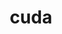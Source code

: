 ---
title: "cuda"
layout: cache
categories: [package, develop]
meta: {"compilers": ["none"], "num_specs": 48, "num_specs_by_stack": {"e4s": 20, "e4s-neoverse-v2": 8, "hep": 4, "ml-linux-aarch64-cuda": 8, "ml-linux-x86_64-cuda": 8, "radiuss-aws": 4, "root": 48}, "oss": ["amzn2", "ubuntu22.04", "ubuntu24.04"], "platforms": ["linux"], "stacks": ["e4s", "e4s-neoverse-v2", "hep", "ml-linux-aarch64-cuda", "ml-linux-x86_64-cuda", "radiuss-aws", "root"], "targets": ["aarch64", "neoverse_v2", "x86_64_v3"], "versions": ["11.8.0", "12.3.2", "12.6.3", "12.8.0"]}
spec_details: [{"compiler": "none", "hash": "22bbnu4q2ijtb6xj3vtq5hoexndyhw52", "os": "ubuntu22.04", "platform": "linux", "size": "-", "stacks": ["e4s-neoverse-v2", "root"], "target": "neoverse_v2", "variants": ["~allow-unsupported-compilers", "build_system=generic", "~dev"], "versions": ["12.3.2"]}, {"compiler": "none", "hash": "2ctfitmhgqdeqr3wlbfpd75gnsiqlyru", "os": "ubuntu24.04", "platform": "linux", "size": "-", "stacks": ["ml-linux-aarch64-cuda", "root"], "target": "aarch64", "variants": ["~allow-unsupported-compilers", "build_system=generic", "~dev"], "versions": ["12.8.0"]}, {"compiler": "none", "hash": "4m4nrbrfr6hmdnsumjt5iysykn7nqurx", "os": "ubuntu24.04", "platform": "linux", "size": "-", "stacks": ["ml-linux-x86_64-cuda", "root"], "target": "x86_64_v3", "variants": ["~allow-unsupported-compilers", "build_system=generic", "~dev"], "versions": ["12.8.0"]}, {"compiler": "none", "hash": "5ai7utsoheyxnusznk2noh55lbb6csxw", "os": "ubuntu22.04", "platform": "linux", "size": "-", "stacks": ["e4s-neoverse-v2", "root"], "target": "neoverse_v2", "variants": ["~allow-unsupported-compilers", "build_system=generic", "~dev"], "versions": ["12.8.0"]}, {"compiler": "none", "hash": "6m6ynw75rec2n23imrwypvv5u3p2zv2t", "os": "ubuntu22.04", "platform": "linux", "size": "-", "stacks": ["e4s", "hep", "root"], "target": "x86_64_v3", "variants": ["~allow-unsupported-compilers", "build_system=generic", "~dev"], "versions": ["12.8.0"]}, {"compiler": "none", "hash": "7h36gtd3ebznmal52du77bujbui3ehuc", "os": "ubuntu24.04", "platform": "linux", "size": "-", "stacks": ["ml-linux-x86_64-cuda", "root"], "target": "x86_64_v3", "variants": ["~allow-unsupported-compilers", "build_system=generic", "~dev"], "versions": ["12.8.0"]}, {"compiler": "none", "hash": "7ushedeovbgm6rjv4enwzmonyr3wcxhn", "os": "ubuntu22.04", "platform": "linux", "size": "-", "stacks": ["e4s-neoverse-v2", "root"], "target": "neoverse_v2", "variants": ["~allow-unsupported-compilers", "build_system=generic", "~dev"], "versions": ["12.3.2"]}, {"compiler": "none", "hash": "atf5em2t37izbtdplp2ny7ggy6zz4uo4", "os": "ubuntu22.04", "platform": "linux", "size": "-", "stacks": ["e4s", "root"], "target": "x86_64_v3", "variants": ["~allow-unsupported-compilers", "build_system=generic", "~dev"], "versions": ["12.8.0"]}, {"compiler": "none", "hash": "br75taqutlfdbirmbejjocob7ifrzox5", "os": "ubuntu22.04", "platform": "linux", "size": "-", "stacks": ["e4s", "hep", "root"], "target": "x86_64_v3", "variants": ["~allow-unsupported-compilers", "build_system=generic", "~dev"], "versions": ["12.8.0"]}, {"compiler": "none", "hash": "c6ohqqn27s6dmsouumibzneulu7udbii", "os": "ubuntu24.04", "platform": "linux", "size": "-", "stacks": ["ml-linux-aarch64-cuda", "root"], "target": "aarch64", "variants": ["~allow-unsupported-compilers", "build_system=generic", "~dev"], "versions": ["12.6.3"]}, {"compiler": "none", "hash": "d2whz5e7ya42eg62ncpsodmgzviwtgzv", "os": "amzn2", "platform": "linux", "size": "-", "stacks": ["radiuss-aws", "root"], "target": "x86_64_v3", "variants": ["~allow-unsupported-compilers", "build_system=generic", "~dev"], "versions": ["12.6.3"]}, {"compiler": "none", "hash": "dj5wa3xamxtto3orhjxzxnwxch47vero", "os": "amzn2", "platform": "linux", "size": "-", "stacks": ["radiuss-aws", "root"], "target": "x86_64_v3", "variants": ["~allow-unsupported-compilers", "build_system=generic", "~dev"], "versions": ["12.6.3"]}, {"compiler": "none", "hash": "e2o5z4jdchw65zuhiiuqrsmk63adigt4", "os": "ubuntu22.04", "platform": "linux", "size": "-", "stacks": ["e4s", "hep", "root"], "target": "x86_64_v3", "variants": ["~allow-unsupported-compilers", "build_system=generic", "~dev"], "versions": ["12.8.0"]}, {"compiler": "none", "hash": "e6z3pewi4dfaxeqovnu4pfunu3zjjrjg", "os": "ubuntu24.04", "platform": "linux", "size": "-", "stacks": ["ml-linux-x86_64-cuda", "root"], "target": "x86_64_v3", "variants": ["~allow-unsupported-compilers", "build_system=generic", "~dev"], "versions": ["12.6.3"]}, {"compiler": "none", "hash": "fjh5fscvrcnvlhqelev6sgw6uhe3qrps", "os": "amzn2", "platform": "linux", "size": "-", "stacks": ["radiuss-aws", "root"], "target": "x86_64_v3", "variants": ["~allow-unsupported-compilers", "build_system=generic", "~dev"], "versions": ["12.6.3"]}, {"compiler": "none", "hash": "fnw66tds6rr7xkdic4ingqkjul2o2ynk", "os": "ubuntu22.04", "platform": "linux", "size": "-", "stacks": ["e4s", "root"], "target": "x86_64_v3", "variants": ["~allow-unsupported-compilers", "build_system=generic", "~dev"], "versions": ["11.8.0"]}, {"compiler": "none", "hash": "fw2hjyn2e6olyesei7fjf4aumkhbcmdx", "os": "ubuntu22.04", "platform": "linux", "size": "-", "stacks": ["e4s", "root"], "target": "x86_64_v3", "variants": ["~allow-unsupported-compilers", "build_system=generic", "~dev"], "versions": ["11.8.0"]}, {"compiler": "none", "hash": "gajyz5dgor2uu6dsvp5h3tmf4lg2k5ym", "os": "ubuntu24.04", "platform": "linux", "size": "-", "stacks": ["ml-linux-x86_64-cuda", "root"], "target": "x86_64_v3", "variants": ["~allow-unsupported-compilers", "build_system=generic", "~dev"], "versions": ["12.6.3"]}, {"compiler": "none", "hash": "h3eknkin4m6m4c7l67dxsqoh2nocrtld", "os": "amzn2", "platform": "linux", "size": "-", "stacks": ["radiuss-aws", "root"], "target": "x86_64_v3", "variants": ["~allow-unsupported-compilers", "build_system=generic", "~dev"], "versions": ["12.6.3"]}, {"compiler": "none", "hash": "hwhoqrv6xuqqfayo5pzwzat5xlzszcq7", "os": "ubuntu22.04", "platform": "linux", "size": "-", "stacks": ["e4s", "root"], "target": "x86_64_v3", "variants": ["~allow-unsupported-compilers", "build_system=generic", "~dev"], "versions": ["11.8.0"]}, {"compiler": "none", "hash": "io4dl3fhsoryug4sdqetr45cz6g6ymed", "os": "ubuntu24.04", "platform": "linux", "size": "-", "stacks": ["ml-linux-aarch64-cuda", "root"], "target": "aarch64", "variants": ["~allow-unsupported-compilers", "build_system=generic", "~dev"], "versions": ["12.6.3"]}, {"compiler": "none", "hash": "jigfn7q6rfbuud73ttjmt4x7xo4mjqie", "os": "ubuntu22.04", "platform": "linux", "size": "-", "stacks": ["e4s-neoverse-v2", "root"], "target": "neoverse_v2", "variants": ["~allow-unsupported-compilers", "build_system=generic", "~dev"], "versions": ["12.3.2"]}, {"compiler": "none", "hash": "ki4rgx6dfa3gch3meoso6z2mnvooer2q", "os": "ubuntu22.04", "platform": "linux", "size": "-", "stacks": ["e4s", "root"], "target": "x86_64_v3", "variants": ["~allow-unsupported-compilers", "build_system=generic", "~dev"], "versions": ["12.3.2"]}, {"compiler": "none", "hash": "ku4ey7ezihignlk7ydqbfy334557qnfq", "os": "ubuntu24.04", "platform": "linux", "size": "-", "stacks": ["ml-linux-aarch64-cuda", "root"], "target": "aarch64", "variants": ["~allow-unsupported-compilers", "build_system=generic", "~dev"], "versions": ["12.8.0"]}, {"compiler": "none", "hash": "lwdaaf57oee4xhlqe4scyskc7glsj7cd", "os": "ubuntu22.04", "platform": "linux", "size": "-", "stacks": ["e4s", "root"], "target": "x86_64_v3", "variants": ["~allow-unsupported-compilers", "build_system=generic", "~dev"], "versions": ["11.8.0"]}, {"compiler": "none", "hash": "lx4bmvysemowzrjfb6th3wnumodluyny", "os": "ubuntu24.04", "platform": "linux", "size": "-", "stacks": ["ml-linux-x86_64-cuda", "root"], "target": "x86_64_v3", "variants": ["~allow-unsupported-compilers", "build_system=generic", "~dev"], "versions": ["12.6.3"]}, {"compiler": "none", "hash": "mmnu3wlnvl2wzqi2xrxbenceinao2adh", "os": "ubuntu22.04", "platform": "linux", "size": "-", "stacks": ["e4s", "root"], "target": "x86_64_v3", "variants": ["~allow-unsupported-compilers", "build_system=generic", "~dev"], "versions": ["11.8.0"]}, {"compiler": "none", "hash": "mwkgu5pxetlwa7kwj7zf6x5wayl6jovw", "os": "ubuntu22.04", "platform": "linux", "size": "-", "stacks": ["e4s", "root"], "target": "x86_64_v3", "variants": ["~allow-unsupported-compilers", "build_system=generic", "~dev"], "versions": ["12.8.0"]}, {"compiler": "none", "hash": "mydkj54nquqy77yk7xlxxoeza6exmkxf", "os": "ubuntu22.04", "platform": "linux", "size": "-", "stacks": ["e4s-neoverse-v2", "root"], "target": "neoverse_v2", "variants": ["~allow-unsupported-compilers", "build_system=generic", "~dev"], "versions": ["12.8.0"]}, {"compiler": "none", "hash": "n7eth5p74xfvchmgm2fce5nruixe24zj", "os": "ubuntu22.04", "platform": "linux", "size": "-", "stacks": ["e4s", "root"], "target": "x86_64_v3", "variants": ["~allow-unsupported-compilers", "build_system=generic", "~dev"], "versions": ["12.8.0"]}, {"compiler": "none", "hash": "o4j2izbwo3vroqxqlymlejw33mhv463c", "os": "ubuntu22.04", "platform": "linux", "size": "-", "stacks": ["e4s", "root"], "target": "x86_64_v3", "variants": ["~allow-unsupported-compilers", "build_system=generic", "~dev"], "versions": ["12.3.2"]}, {"compiler": "none", "hash": "ot5azdosnytk2dxpwa3vv76zhk4hmwpg", "os": "ubuntu24.04", "platform": "linux", "size": "-", "stacks": ["ml-linux-aarch64-cuda", "root"], "target": "aarch64", "variants": ["~allow-unsupported-compilers", "build_system=generic", "~dev"], "versions": ["12.8.0"]}, {"compiler": "none", "hash": "pfkzs2h72idfo74kiardq56ffpd5lqp3", "os": "ubuntu22.04", "platform": "linux", "size": "-", "stacks": ["e4s-neoverse-v2", "root"], "target": "neoverse_v2", "variants": ["~allow-unsupported-compilers", "build_system=generic", "~dev"], "versions": ["12.8.0"]}, {"compiler": "none", "hash": "qhs2syoa4s3szcyel3qg6gmufpjx6frj", "os": "ubuntu22.04", "platform": "linux", "size": "-", "stacks": ["e4s", "root"], "target": "x86_64_v3", "variants": ["~allow-unsupported-compilers", "build_system=generic", "~dev"], "versions": ["11.8.0"]}, {"compiler": "none", "hash": "qly4qnbh4o7l6x5g7qxvxoxvzapn2gid", "os": "ubuntu22.04", "platform": "linux", "size": "-", "stacks": ["e4s-neoverse-v2", "root"], "target": "neoverse_v2", "variants": ["~allow-unsupported-compilers", "build_system=generic", "~dev"], "versions": ["12.3.2"]}, {"compiler": "none", "hash": "snhrxsds3nxldwnytzmowzqcie4w5yle", "os": "ubuntu22.04", "platform": "linux", "size": "-", "stacks": ["e4s", "root"], "target": "x86_64_v3", "variants": ["~allow-unsupported-compilers", "build_system=generic", "~dev"], "versions": ["11.8.0"]}, {"compiler": "none", "hash": "tpucn2staaw2kfdaj6pz52kmnks37xwk", "os": "ubuntu22.04", "platform": "linux", "size": "-", "stacks": ["e4s-neoverse-v2", "root"], "target": "neoverse_v2", "variants": ["~allow-unsupported-compilers", "build_system=generic", "~dev"], "versions": ["12.8.0"]}, {"compiler": "none", "hash": "vkl6gjkj3demhdw3g7b73i5fxv4cdhpx", "os": "ubuntu22.04", "platform": "linux", "size": "-", "stacks": ["e4s", "root"], "target": "x86_64_v3", "variants": ["~allow-unsupported-compilers", "build_system=generic", "~dev"], "versions": ["12.3.2"]}, {"compiler": "none", "hash": "voav7nqxkoewiwgflli2v725qzj34i6k", "os": "ubuntu24.04", "platform": "linux", "size": "-", "stacks": ["ml-linux-aarch64-cuda", "root"], "target": "aarch64", "variants": ["~allow-unsupported-compilers", "build_system=generic", "~dev"], "versions": ["12.6.3"]}, {"compiler": "none", "hash": "we3w2ed6hzlgm4scscyntibax7ijsbqm", "os": "ubuntu22.04", "platform": "linux", "size": "-", "stacks": ["e4s", "hep", "root"], "target": "x86_64_v3", "variants": ["~allow-unsupported-compilers", "build_system=generic", "~dev"], "versions": ["12.8.0"]}, {"compiler": "none", "hash": "wmyjqkovszlpnudmontv2bu5cjjk7bcz", "os": "ubuntu24.04", "platform": "linux", "size": "-", "stacks": ["ml-linux-aarch64-cuda", "root"], "target": "aarch64", "variants": ["~allow-unsupported-compilers", "build_system=generic", "~dev"], "versions": ["12.8.0"]}, {"compiler": "none", "hash": "wvlkhy2ct7wujboxewqa3lvzssomd2l5", "os": "ubuntu24.04", "platform": "linux", "size": "-", "stacks": ["ml-linux-x86_64-cuda", "root"], "target": "x86_64_v3", "variants": ["~allow-unsupported-compilers", "build_system=generic", "~dev"], "versions": ["12.8.0"]}, {"compiler": "none", "hash": "x5de7mmnki4sakq5zh2tosvbtfs2dvnd", "os": "ubuntu24.04", "platform": "linux", "size": "-", "stacks": ["ml-linux-x86_64-cuda", "root"], "target": "x86_64_v3", "variants": ["~allow-unsupported-compilers", "build_system=generic", "~dev"], "versions": ["12.8.0"]}, {"compiler": "none", "hash": "xsqzxumoo22jbpssl66irnrevh7znbht", "os": "ubuntu24.04", "platform": "linux", "size": "-", "stacks": ["ml-linux-x86_64-cuda", "root"], "target": "x86_64_v3", "variants": ["~allow-unsupported-compilers", "build_system=generic", "~dev"], "versions": ["12.6.3"]}, {"compiler": "none", "hash": "xwbumw2dd2cclrkbk75fmmcxco6g36rk", "os": "ubuntu24.04", "platform": "linux", "size": "-", "stacks": ["ml-linux-aarch64-cuda", "root"], "target": "aarch64", "variants": ["~allow-unsupported-compilers", "build_system=generic", "~dev"], "versions": ["12.6.3"]}, {"compiler": "none", "hash": "xztefr4vnwt6sjapny3vakhcb5iiapm6", "os": "ubuntu22.04", "platform": "linux", "size": "-", "stacks": ["e4s", "root"], "target": "x86_64_v3", "variants": ["~allow-unsupported-compilers", "build_system=generic", "~dev"], "versions": ["12.8.0"]}, {"compiler": "none", "hash": "zfmnpw5o4adqk627nykoyk42dhximec3", "os": "ubuntu22.04", "platform": "linux", "size": "-", "stacks": ["e4s", "root"], "target": "x86_64_v3", "variants": ["~allow-unsupported-compilers", "build_system=generic", "~dev"], "versions": ["11.8.0"]}, {"compiler": "none", "hash": "zpara5i4t37z2mv3vsfbddy5cbdtq4ru", "os": "ubuntu22.04", "platform": "linux", "size": "-", "stacks": ["e4s", "root"], "target": "x86_64_v3", "variants": ["~allow-unsupported-compilers", "build_system=generic", "~dev"], "versions": ["12.3.2"]}]
---